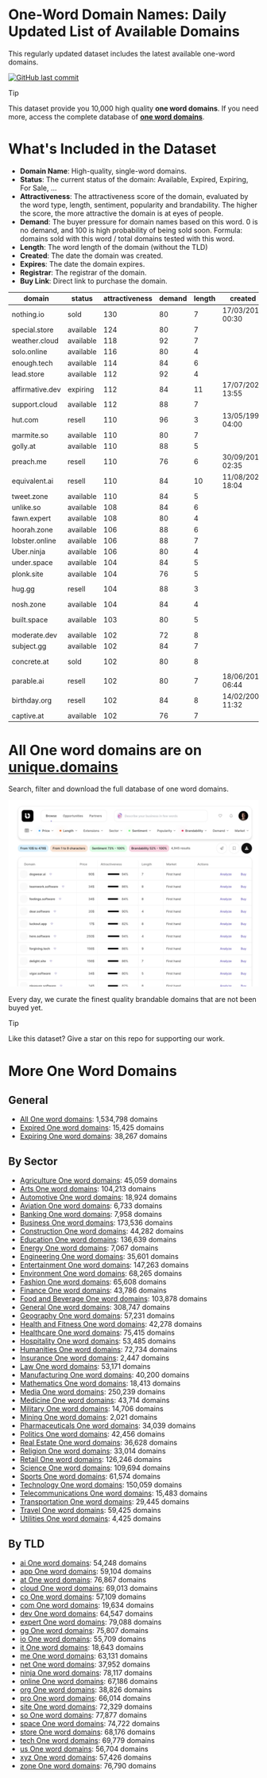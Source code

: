 
# **One-Word Domain Names**: Daily Updated List of Available Domains

This regularly updated dataset includes the latest available one-word domains.

[![GitHub last commit](https://img.shields.io/github/last-commit/UniqueDomains/oneword-domains.svg?style=flat)]() 

> [!TIP]
> This dataset provide you 10,000 high quality **one word domains**.
> If you need more, access the complete database of **[one word domains](https://unique.domains?utm_source=github&utm_medium=dataset&utm_campaign=undefined&utm_content=description.top)**.

# What's Included in the Dataset

- **Domain Name**: High-quality, single-word domains.
- **Status**: The current status of the domain: Available, Expired, Expiring, For Sale, ...
- **Attractiveness**: The attractiveness score of the domain, evaluated by the word type, length, sentiment, popularity and brandability. The higher the score, the more attractive the domain is at eyes of people.
- **Demand**: The buyer pressure for domain names based on this word. 0 is no demand, and 100 is high probability of being sold soon. Formula: domains sold with this word / total domains tested with this word.
- **Length**: The word length of the domain (without the TLD)
- **Created**: The date the domain was created.
- **Expires**: The date the domain expires.
- **Registrar**: The registrar of the domain.
- **Buy Link**: Direct link to purchase the domain.

| domain          | status    | attractiveness | demand | length | created          | expires          | registrar                                      | sectors                                |
| --------------- | --------- | -------------- | ------ | ------ | ---------------- | ---------------- | ---------------------------------------------- | -------------------------------------- |
| nothing.io      | sold      | 130            | 80     | 7      | 17/03/2015 00:30 | 17/03/2026 00:30 | Porkbun LLC                                    | Arts,General,Media                     |
| special.store   | available | 124            | 80     | 7      |                  |                  |                                                | Business,Media,Retail                  |
| weather.cloud   | available | 118            | 92     | 7      |                  |                  |                                                | Environment,Media,Travel               |
| solo.online     | available | 116            | 80     | 4      |                  |                  |                                                | Entertainment,Media,Technology         |
| enough.tech     | available | 114            | 84     | 6      |                  |                  |                                                | Business,Education,General,Retail      |
| lead.store      | available | 112            | 92     | 4      |                  |                  |                                                | Business,Education,Technology          |
| affirmative.dev | expiring  | 112            | 84     | 11     | 17/07/2023 13:55 | 17/07/2025 13:55 | GoDaddy.com, LLC                               | Education,General,Humanities,Media     |
| support.cloud   | available | 112            | 88     | 7      |                  |                  |                                                | Business,Politics                      |
| hut.com         | resell    | 110            | 96     | 3      | 13/05/1995 04:00 | 14/05/2026 04:00 | Dynadot Inc                                    | Construction,Hospitality,Travel        |
| marmite.so      | available | 110            | 80     | 7      |                  |                  |                                                | Food and Beverage,Hospitality,Retail   |
| golly.at        | available | 110            | 88     | 5      |                  |                  |                                                | Arts,Media                             |
| preach.me       | resell    | 110            | 76     | 6      | 30/09/2011 02:35 | 30/09/2025 02:35 | Dynadot Inc                                    | Education,Humanities,Religion          |
| equivalent.ai   | resell    | 110            | 84     | 10     | 11/08/2022 18:04 | 11/08/2026 18:04 | NameCheap, Inc.                                | Mathematics,Science,Technology         |
| tweet.zone      | available | 110            | 84     | 5      |                  |                  |                                                | Entertainment,Media,Technology         |
| unlike.so       | available | 108            | 84     | 6      |                  |                  |                                                | Business,Technology                    |
| fawn.expert     | available | 108            | 80     | 4      |                  |                  |                                                | Arts                                   |
| hoorah.zone     | available | 106            | 88     | 6      |                  |                  |                                                | Entertainment,Military,Sports          |
| lobster.online  | available | 106            | 88     | 7      |                  |                  |                                                | Food and Beverage,Hospitality,Retail   |
| Uber.ninja      | available | 106            | 80     | 4      |                  |                  |                                                | Business,Technology,Transportation     |
| under.space     | available | 104            | 84     | 5      |                  |                  |                                                | Business,Media,Technology              |
| plonk.site      | available | 104            | 76     | 5      |                  |                  |                                                | Food and Beverage,Media,Retail         |
| hug.gg          | resell    | 104            | 88     | 3      |                  |                  | humbly, LLC (http://park.io)                   | Health and Fitness,Media,Retail        |
| nosh.zone       | available | 104            | 84     | 4      |                  |                  |                                                | Food and Beverage,Hospitality          |
| built.space     | available | 103            | 80     | 5      |                  |                  |                                                | Construction,Manufacturing,Real Estate |
| moderate.dev    | available | 102            | 72     | 8      |                  |                  |                                                | Humanities,Politics                    |
| subject.gg      | available | 102            | 84     | 7      |                  |                  |                                                | Education,Media                        |
| concrete.at     | sold      | 102            | 80     | 8      |                  |                  | InterNetX GmbH ( https://nic.at/registrar/80 ) | Construction,Engineering,Real Estate   |
| parable.ai      | resell    | 102            | 80     | 7      | 18/06/2018 06:44 | 18/06/2026 06:44 | NameCheap, Inc.                                | Arts,Education                         |
| birthday.org    | resell    | 102            | 84     | 8      | 14/02/2001 11:32 | 14/02/2026 11:32 | PDR Ltd. d/b/a PublicDomainRegistry.com        | Entertainment,Hospitality,Retail       |
| captive.at      | available | 102            | 76     | 7      |                  |                  |                                                | Entertainment,Hospitality,Technology   |

# All One word domains are on [unique.domains](https://unique.domains?utm_source=github&utm_medium=dataset&utm_campaign=undefined&utm_content=description.bottom)

Search, filter and download the full database of one word domains.

[![Access the only remaining good domain names, before your competitors.](https://github.com/UniqueDomains/oneword-domains/blob/main/unique.domains.jpg?raw=true)](https://unique.domains?utm_source=github&utm_medium=dataset&utm_campaign=undefined&utm_content=description.image)

Every day, we curate the finest quality brandable domains that are not been buyed yet.

> [!TIP]
> Like this dataset? Give a star on this repo for supporting our work.

# More One Word Domains

## General

- [All One word domains](https://github.com/UniqueDomains/oneword-domains): 1,534,798 domains
- [Expired One word domains](https://github.com/UniqueDomains/expired-oneword-domains): 15,425 domains
- [Expiring One word domains](https://github.com/UniqueDomains/expiring-oneword-domains): 38,267 domains
## By Sector

- [Agriculture One word domains](https://github.com/UniqueDomains/agriculture-oneword-domains): 45,059 domains
- [Arts One word domains](https://github.com/UniqueDomains/arts-oneword-domains): 104,213 domains
- [Automotive One word domains](https://github.com/UniqueDomains/automotive-oneword-domains): 18,924 domains
- [Aviation One word domains](https://github.com/UniqueDomains/aviation-oneword-domains): 6,733 domains
- [Banking One word domains](https://github.com/UniqueDomains/banking-oneword-domains): 7,958 domains
- [Business One word domains](https://github.com/UniqueDomains/business-oneword-domains): 173,536 domains
- [Construction One word domains](https://github.com/UniqueDomains/construction-oneword-domains): 44,282 domains
- [Education One word domains](https://github.com/UniqueDomains/education-oneword-domains): 136,639 domains
- [Energy One word domains](https://github.com/UniqueDomains/energy-oneword-domains): 7,067 domains
- [Engineering One word domains](https://github.com/UniqueDomains/engineering-oneword-domains): 35,601 domains
- [Entertainment One word domains](https://github.com/UniqueDomains/entertainment-oneword-domains): 147,263 domains
- [Environment One word domains](https://github.com/UniqueDomains/environment-oneword-domains): 68,265 domains
- [Fashion One word domains](https://github.com/UniqueDomains/fashion-oneword-domains): 65,608 domains
- [Finance One word domains](https://github.com/UniqueDomains/finance-oneword-domains): 43,786 domains
- [Food and Beverage One word domains](https://github.com/UniqueDomains/food-and-beverage-oneword-domains): 103,878 domains
- [General One word domains](https://github.com/UniqueDomains/general-oneword-domains): 308,747 domains
- [Geography One word domains](https://github.com/UniqueDomains/geography-oneword-domains): 57,231 domains
- [Health and Fitness One word domains](https://github.com/UniqueDomains/health-and-fitness-oneword-domains): 42,278 domains
- [Healthcare One word domains](https://github.com/UniqueDomains/healthcare-oneword-domains): 75,415 domains
- [Hospitality One word domains](https://github.com/UniqueDomains/hospitality-oneword-domains): 53,485 domains
- [Humanities One word domains](https://github.com/UniqueDomains/humanities-oneword-domains): 72,734 domains
- [Insurance One word domains](https://github.com/UniqueDomains/insurance-oneword-domains): 2,447 domains
- [Law One word domains](https://github.com/UniqueDomains/law-oneword-domains): 53,171 domains
- [Manufacturing One word domains](https://github.com/UniqueDomains/manufacturing-oneword-domains): 40,200 domains
- [Mathematics One word domains](https://github.com/UniqueDomains/mathematics-oneword-domains): 18,413 domains
- [Media One word domains](https://github.com/UniqueDomains/media-oneword-domains): 250,239 domains
- [Medicine One word domains](https://github.com/UniqueDomains/medicine-oneword-domains): 43,714 domains
- [Military One word domains](https://github.com/UniqueDomains/military-oneword-domains): 14,706 domains
- [Mining One word domains](https://github.com/UniqueDomains/mining-oneword-domains): 2,021 domains
- [Pharmaceuticals One word domains](https://github.com/UniqueDomains/pharmaceuticals-oneword-domains): 34,039 domains
- [Politics One word domains](https://github.com/UniqueDomains/politics-oneword-domains): 42,456 domains
- [Real Estate One word domains](https://github.com/UniqueDomains/real-estate-oneword-domains): 36,628 domains
- [Religion One word domains](https://github.com/UniqueDomains/religion-oneword-domains): 33,014 domains
- [Retail One word domains](https://github.com/UniqueDomains/retail-oneword-domains): 126,246 domains
- [Science One word domains](https://github.com/UniqueDomains/science-oneword-domains): 109,694 domains
- [Sports One word domains](https://github.com/UniqueDomains/sports-oneword-domains): 61,574 domains
- [Technology One word domains](https://github.com/UniqueDomains/technology-oneword-domains): 150,059 domains
- [Telecommunications One word domains](https://github.com/UniqueDomains/telecommunications-oneword-domains): 15,483 domains
- [Transportation One word domains](https://github.com/UniqueDomains/transportation-oneword-domains): 29,445 domains
- [Travel One word domains](https://github.com/UniqueDomains/travel-oneword-domains): 59,425 domains
- [Utilities One word domains](https://github.com/UniqueDomains/utilities-oneword-domains): 4,425 domains
## By TLD

- [ai One word domains](https://github.com/UniqueDomains/ai-oneword-domains): 54,248 domains
- [app One word domains](https://github.com/UniqueDomains/app-oneword-domains): 59,104 domains
- [at One word domains](https://github.com/UniqueDomains/at-oneword-domains): 76,867 domains
- [cloud One word domains](https://github.com/UniqueDomains/cloud-oneword-domains): 69,013 domains
- [co One word domains](https://github.com/UniqueDomains/co-oneword-domains): 57,109 domains
- [com One word domains](https://github.com/UniqueDomains/com-oneword-domains): 19,634 domains
- [dev One word domains](https://github.com/UniqueDomains/dev-oneword-domains): 64,547 domains
- [expert One word domains](https://github.com/UniqueDomains/expert-oneword-domains): 79,088 domains
- [gg One word domains](https://github.com/UniqueDomains/gg-oneword-domains): 75,807 domains
- [io One word domains](https://github.com/UniqueDomains/io-oneword-domains): 55,709 domains
- [it One word domains](https://github.com/UniqueDomains/it-oneword-domains): 18,643 domains
- [me One word domains](https://github.com/UniqueDomains/me-oneword-domains): 63,131 domains
- [net One word domains](https://github.com/UniqueDomains/net-oneword-domains): 37,952 domains
- [ninja One word domains](https://github.com/UniqueDomains/ninja-oneword-domains): 78,117 domains
- [online One word domains](https://github.com/UniqueDomains/online-oneword-domains): 67,186 domains
- [org One word domains](https://github.com/UniqueDomains/org-oneword-domains): 38,826 domains
- [pro One word domains](https://github.com/UniqueDomains/pro-oneword-domains): 66,014 domains
- [site One word domains](https://github.com/UniqueDomains/site-oneword-domains): 72,329 domains
- [so One word domains](https://github.com/UniqueDomains/so-oneword-domains): 77,877 domains
- [space One word domains](https://github.com/UniqueDomains/space-oneword-domains): 74,722 domains
- [store One word domains](https://github.com/UniqueDomains/store-oneword-domains): 68,176 domains
- [tech One word domains](https://github.com/UniqueDomains/tech-oneword-domains): 69,779 domains
- [us One word domains](https://github.com/UniqueDomains/us-oneword-domains): 56,704 domains
- [xyz One word domains](https://github.com/UniqueDomains/xyz-oneword-domains): 57,426 domains
- [zone One word domains](https://github.com/UniqueDomains/zone-oneword-domains): 76,790 domains
        